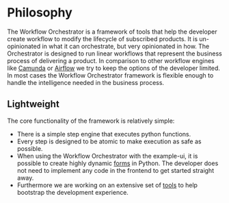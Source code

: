 # Philosophy
The Workflow Orchestrator is a framework of tools that help the developer create workflow to modify the lifecycle of
subscribed products. It is un-opinionated in what it can orchestrate, but very opinionated in how. The Orchestrator is
designed to run linear workflows that represent the business process of delivering a product. In comparison to other
workflow engines like [Camunda](https://camunda.com/) or [Airflow](https://airflow.apache.org/index.html) we try to keep
the options of the developer limited. In most cases the Workflow Orchestrator framework is flexible enough to
handle the intelligence needed in the business process.

## Lightweight
The core functionality of the framework is relatively simple:

* There is a simple step engine that executes python functions.
* Every step is designed to be atomic to make execution as safe as possible.
* When using the Workflow Orchestrator with the example-ui, it is possible to create highly dynamic [forms](../../reference-docs/forms.md) in
Python. The developer does not need to implement any code in the frontend to get started straight away.
* Furthermore we are working on an extensive set of [tools](../../reference-docs/cli.md) to help bootstrap the development experience.
